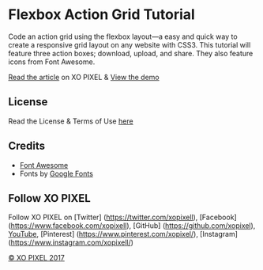 # Flexbox Action Grid Tutorial
Code an action grid using the flexbox layout—a easy and quick way to create a responsive grid layout on any website with CSS3. This tutorial will feature three action boxes; download, upload, and share. They also feature icons from Font Awesome.

[Read the article](http://xopixel.com/flexbox-action-grid-html5-css3/) on XO PIXEL
& [View the demo](http://xopixel.com/demo/Flexbox%20Action%20Grid/)

## License 
Read the License & Terms of Use [here](http://xopixel.com/terms-licensing/)

## Credits
- [Font Awesome](fontawesome.io)
- Fonts by [Google Fonts](https://fonts.google.com/)

## Follow XO PIXEL
Follow XO PIXEL on [Twitter] (https://twitter.com/xopixell), [Facebook] (https://www.facebook.com/xopixell), [GitHub] (https://github.com/xopixel), [YouTube](https://www.youtube.com/user/xopixell), [Pinterest] (https://www.pinterest.com/xopixel/), [Instagram] (https://www.instagram.com/xopixell/)

[© XO PIXEL 2017](http://www.xopixel.com)
